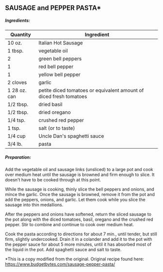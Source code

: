 
## SAUSAGE and PEPPER PASTA*

##### Ingredients:

| Quantity     | Ingredient                                                          |
|--------------|---------------------------------------------------------------------|
| 10 oz.       | Italian Hot Sausage                                                 |
| 1 tbsp.      | vegetable oil                                                       |
| 2            | green bell peppers                                                  |
| 1            | red bell pepper                                                     |
| 1            | yellow bell pepper                                                  |
| 2 cloves     | garlic                                                              |
| 1 28 oz. can | petite diced tomatoes  or equivalent amount of diced fresh tomatoes |
| 1/2 tbsp.    | dried basil                                                         |
| 1/2 tbsp.    | dried oregano                                                       |
| 1/4 tsp.     | crushed red pepper                                                  |
| 1 tsp.       | salt (or to taste)                                                  |
| 1/4 cup      | Uncle Dan's spaghetti sauce                                         |
| 3/4 lb.      | pasta                                                               |

##### Preparation:
Add the vegetable oil and sausage links (unsliced) to a large pot and cook over medium 
heat until the sausage is browned and firm enough to slice. It doesn't have to be cooked
through at this point.

While the sausage is cooking, thinly slice the bell peppers and onions, and mince the garlic.
Once the sausage is browned, remove it from the pot and add the peppers, onions, and garlic.  Let
them cook while you slice the sausage into thin medallions.

After the peppers and onions have softened, return the sliced sausage to the pot along with the
diced tomatoes, basil, oregano and the crushed red pepper.  Stir to combine and continue to cook
over medium heat.

Cook the pasta according to directions for about 7 min., until tender, but still firm, slightly
undercooked.  Drain it in a colander and add it to the pot with the pepper sauce for about 
5 more minutes, until it has absorbed most of the liquid in the pot.  Add spaghetti sauce and
salt to taste. 

*This is a copy modified from the original. Original recipe found here:  https://www.budgetbytes.com/sausage-pepper-pasta/